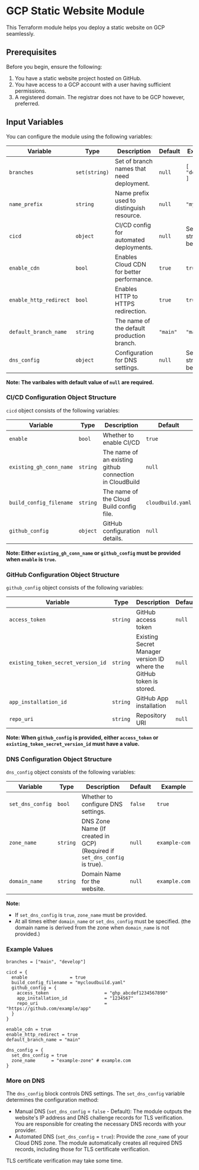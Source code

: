 # GCP Static Website Module

This Terraform module helps you deploy a static website on GCP seamlessly.

## Prerequisites

Before you begin, ensure the following:

1. You have a static website project hosted on GitHub.
2. You have access to a GCP account with a user having sufficient permissions.
3. A registered domain. The registrar does not have to be GCP however, preferred.


## Input Variables

You can configure the module using the following variables:

| Variable               | Type            | Description                                                                                      | Default       | Example                                      |
|------------------------|----------------|------------------------------------------------------------------------------------------------|---------------|----------------------------------------------|
| `branches`            | `set(string)`   | Set of branch names that need deployment.                                                     | `null`       | `[ "main", "develop" ]`                   |
| `name_prefix`         | `string`          | Name prefix used to distinguish resource.                                                      | `null`       | `"my-test"`                                     | 
| `cicd`         | `object`          | CI/CD config for automated deployments.                                                      | `null`       | See structure below                                       |
| `enable_cdn`         | `bool`          | Enables Cloud CDN for better performance.                                                     | `true`       | `true`                                       |
| `enable_http_redirect`| `bool`          | Enables HTTP to HTTPS redirection.                                                            | `true`       | `true`                                       |
| `default_branch_name` | `string`        | The name of the default production branch.                                                   | `"main"`       | `"main"`                                    |
| `dns_config`         | `object`        | Configuration for DNS settings.                                                              | `null`       | See structure below.                           |



**Note: The varibales with default value of `null` are required.**

### CI/CD Configuration Object Structure

`cicd` object consists of the following variables:

| Variable               | Type            | Description                                                                                      | Default       | Example                                      |
|------------------------|----------------|------------------------------------------------------------------------------------------------|---------------|----------------------------------------------|
| `enable`            | `bool`   | Whether to enable CI/CD                                                     | `true`       | `false`                   |
| `existing_gh_conn_name`       | `string`        | The name of an existing github connection in CloudBuild                                                                 | `null`       | `my_connection`                           |
| `build_config_filename`         | `string`          | The name of the Cloud Build config file.                                                       | `cloudbuild.yaml`       | `build.yaml` 
| `github_config`         | `object`          | GitHub configuration details.                                                       | `null`       | See structure below  


**Note: Either `existing_gh_conn_name` or `github_config` must be provided when `enable` is `true`.**

### GitHub Configuration Object Structure

`github_config` object consists of the following variables:

| Variable               | Type            | Description                                                                                      | Default       | Example                                      |
|------------------------|----------------|------------------------------------------------------------------------------------------------|---------------|----------------------------------------------|
| `access_token`            | `string`   | GitHub access token                                                     | `null`       | `ghp_************************************`                   |
| `existing_token_secret_version_id`            | `string`   | Existing Secret Manager version ID where the GitHub token is stored.                                                     | `null`       | `projects/123/secrets/my-secret/versions/1`                  |
| `app_installation_id`       | `string`        | GitHub App installation                                                                 | `null`       | `https://github.com/my_repo.git`                           |
| `repo_uri`         | `string`          | Repository URI                                                       | `null`       | `12345678`                                       |

**Note: When `github_config` is provided, either `access_token` or `existing_token_secret_version_id` must have a value.**


### DNS Configuration Object Structure

`dns_config` object consists of the following variables:

| Variable               | Type            | Description                                                                                      | Default       | Example                                      |
|------------------------|----------------|------------------------------------------------------------------------------------------------|---------------|----------------------------------------------|
| `set_dns_config`            | `bool`   |  Whether to configure DNS settings.                                                     | `false`       | `true`                   |
| `zone_name`       | `string`        |  DNS Zone Name (If created in GCP) (Required if `set_dns_config` is true).                                                                 | `null`       | `example-com`                           |
| `domain_name`         | `string`          | Domain Name for the website.                                                       | `null`       | `example.com`                                       |


**Note:**
- If `set_dns_config` is `true`, `zone_name` must be provided.
- At all times either `domain_name` or `set_dns_config` must be specified. (the domain name is derived from the zone when `domain_name` is not provided.)

### Example Values

```hcl
branches = ["main", "develop"]

cicd = {
  enable                = true
  build_config_filename = "mycloudbuild.yaml"
  github_config = {
    access_token                     = "ghp_abcdef1234567890"
    app_installation_id              = "1234567"
    repo_uri                         = "https://github.com/example/app"
  }
}

enable_cdn = true
enable_http_redirect = true
default_branch_name = "main"

dns_config = {
  set_dns_config = true
  zone_name      = "example-zone" # example.com
}
```

### More on DNS

The `dns_config` block controls DNS settings.  The `set_dns_config` variable determines the configuration method:

- Manual DNS (`set_dns_config` = `false` - Default): The module outputs the website's IP address and DNS challenge records for TLS verification. You are responsible for creating the necessary DNS records with your provider.
- Automated DNS (`set_dns_config` = `true`): Provide the `zone_name` of your Cloud DNS zone. The module automatically creates all required DNS records, including those for TLS certificate verification.

TLS certificate verification may take some time.

